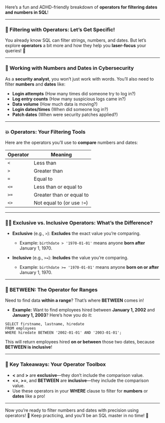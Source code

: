 Here’s a fun and ADHD-friendly breakdown of **operators for filtering dates and numbers in SQL**!

---

### **🎯 Filtering with Operators: Let’s Get Specific!**

You already know SQL can filter strings, numbers, and dates. But let’s explore **operators** a bit more and how they help you **laser-focus** your queries! 🌟

---

### **🔢 Working with Numbers and Dates in Cybersecurity**

As a **security analyst**, you won’t just work with words. You’ll also need to filter **numbers** and **dates** like:

- **Login attempts** (How many times did someone try to log in?)
- **Log entry counts** (How many suspicious logs came in?)
- **Data volume** (How much data is moving?)
- **Login dates/times** (When did someone log in?)
- **Patch dates** (When were security patches applied?)

---

### **💥 Operators: Your Filtering Tools**

Here are the operators you’ll use to **compare** numbers and dates:

| **Operator** | **Meaning**               |
|--------------|---------------------------|
| `<`          | Less than                 |
| `>`          | Greater than              |
| `=`          | Equal to                  |
| `<=`         | Less than or equal to     |
| `>=`         | Greater than or equal to  |
| `<>`         | Not equal to (or use `!=`)|

---

### **🕵️‍♂️ Exclusive vs. Inclusive Operators: What’s the Difference?**

- **Exclusive** (e.g., `>`): **Excludes** the exact value you’re comparing.
  - Example: `birthdate > '1970-01-01'` means anyone **born after** January 1, 1970.
  
- **Inclusive** (e.g., `>=`): **Includes** the value you’re comparing.
  - Example: `birthdate >= '1970-01-01'` means anyone **born on or after** January 1, 1970.

---

### **🔗 BETWEEN: The Operator for Ranges**

Need to find data **within a range**? That’s where **BETWEEN** comes in!

- **Example:** Want to find employees hired between **January 1, 2002** and **January 1, 2003**? Here’s how you do it:

```
SELECT firstname, lastname, hiredate
FROM employees
WHERE hiredate BETWEEN '2002-01-01' AND '2003-01-01';
```

This will return employees hired **on or between** those two dates, because **BETWEEN is inclusive**!

---

### **📝 Key Takeaways: Your Operator Toolbox**

- **<** and **>** are **exclusive**—they don’t include the comparison value.
- **<=**, **>=**, and **BETWEEN** are **inclusive**—they include the comparison value.
- Use these operators in your **WHERE** clause to filter for **numbers** or **dates** like a pro!

---

Now you’re ready to filter numbers and dates with precision using operators! 🎉 Keep practicing, and you’ll be an SQL master in no time! 🎯